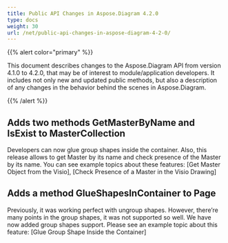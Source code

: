 ```yaml
---
title: Public API Changes in Aspose.Diagram 4.2.0
type: docs
weight: 30
url: /net/public-api-changes-in-aspose-diagram-4-2-0/
---
```


{{% alert color="primary" %}} 

This document describes changes to the Aspose.Diagram API from version 4.1.0 to 4.2.0, that may be of interest to module/application developers. It includes not only new and updated public methods, but also a description of any changes in the behavior behind the scenes in Aspose.Diagram. 

{{% /alert %}} 
## **Adds two methods GetMasterByName and IsExist to MasterCollection**
Developers can now glue group shapes inside the container. Also, this release allows to get Master by its name and check presence of the Master by its name. You can see example topics about these features: [Get Master Object from the Visio], [Check Presence of a Master in the Visio Drawing]
## **Adds a method GlueShapesInContainer to Page**
Previously, it was working perfect with ungroup shapes. However, there’re many points in the group shapes, it was not supported so well. We have now added group shapes support. Please see an example topic about this feature: [Glue Group Shape Inside the Container]